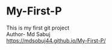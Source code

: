 # My-First-P
This is my first git project
<br>
Author- Md Sabuj
<br>
https://mdsobuj44.github.io/My-First-P/
